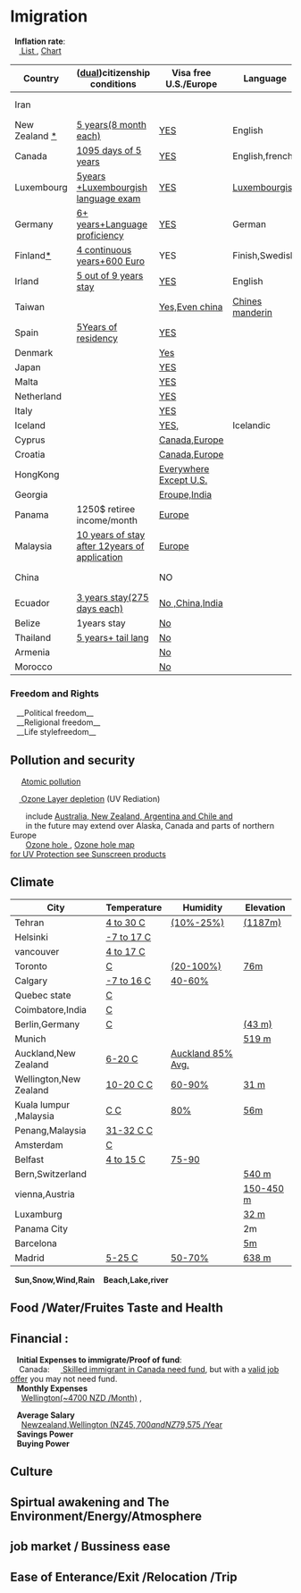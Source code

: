 <h1>Imigration </h1>

&nbsp;&nbsp;__Inflation rate__:<br>
&nbsp;&nbsp;&nbsp;&nbsp;<a href="https://www.google.com/search?q=countries+inflation+rate&ie=utf-8&oe=utf-8&client=firefox-b-ab">
List	</a>   , <a href="https://tradingeconomics.com/country-list/inflation-rate">Chart</a> <br>

|Country|(<a href="https://www.google.com/search?num=100&ei=9rJlW429KIvNjgTr16qYCA&q=dual++citizenship&oq=dual++citizenship">dual</a>)citizenship conditions| Visa free U.S./Europe   |  Language |Currency/US$|GDP|Exports|
|-------|----------------------|---------------------|-----------|----|-----|-----|
|Iran  ||||<a href="https://www.xe.com/currencycharts/?from=IRR&to=USD&view=10Y">Rial</a>(0.00001)|<a href="https://tradingeconomics.com/iran/gdp">400 billion$</a>|Oil|
|New Zealand  <a href="https://www.immigration.govt.nz/new-zealand-visas/options/live-permanently">* </a> | <a href="https://www.govt.nz/browse/nz-passports-and-citizenship/nz-citizenship/requirements-for-nz-citizenship/presence-requirements/">5 years(8 month each)</a>|<a href="https://en.wikipedia.org/wiki/Visa_requirements_for_New_Zealand_citizens">YES</a>|English|<a href="https://www.xe.com/currencycharts/?from=NZD&to=USD&view=1D">NZ Dollar</a>(0.67)|<a href="https://www.google.com/search?num=100&ei=gullW_34OMnD6QS2xa74CA&q=new+zealand+gdp&oq=New++gdp">$185 B</a>|<a href="https://globaledge.msu.edu/countries/new-zealand/tradestats">Diary,Food,wood</a>|
|Canada |<a href="https://www.canada.ca/en/immigration-refugees-citizenship/services/canadian-citizenship/become-canadian-citizen/eligibility.html">1095 days of 5 years</a>|<a href="https://en.wikipedia.org/wiki/Visa_requirements_for_Canadian_citizens">YES</a>|English,french|<a href="https://xe.com/currencycharts/?from=CAD&to=USD&view=5Y">CA Dollar</a>(0.75)|  <a href="https://www.google.com/search?q=canada+gdp&oq=canada+gdp">$1.53 trillion</a>| Enery,wood,Mineral|
|Luxembourg |<a href="https://en.wikipedia.org/wiki/Luxembourgish_nationality_law">5years +Luxembourgish language exam</a>|<a href="https://en.wikipedia.org/wiki/Visa_requirements_for_Luxembourgish_citizens">YES</a>|<a href="https://en.wikipedia.org/wiki/Languages_of_Luxembourg">Luxembourgish</a>|<a href="https://www.xe.com/currencycharts/?from=LUF&to=USD&view=5Y">LUF</a>(0.28)||
|Germany | <a href="http://www.germany-visa.org/german-citizenship/">6+ years+Language proficiency</a>|<a href="https://en.wikipedia.org/wiki/Visa_requirements_for_German_citizens">YES</a>|German|<a href="https://www.xe.com/currencycharts/?from=DEM&to=USD&view=5Y">DE Mark</a>(0.6)||
|Finland<a href="https://en.wikipedia.org/wiki/Visa_requirements_for_Finnish_citizens">*</a>|<a href="https://migri.fi/en/permanent-residence-permit">4 continuous years+600 Euro</a>|YES|Finish,Swedish|<a href="https://www.xe.com/currencycharts/?from=FIM&to=USD&view=5Y">FI Marka</a>(0.2)||
|Irland |<a href="http://www.citizensinformation.ie/en/moving_country/irish_citizenship/becoming_an_irish_citizen_through_naturalisation.html">5 out of 9 years stay </a>|<a href="https://en.wikipedia.org/wiki/Visa_requirements_for_Irish_citizens">YES</a>|English|<a href="https://www.xe.com/currencycharts/?from=IEP&to=USD&view=10Y">Irish pound</a>||
|Taiwan||<a href="https://en.wikipedia.org/wiki/Visa_requirements_for_Taiwanese_citizens">Yes,Even china</a>|<a href="https://en.wikipedia.org/wiki/Languages_of_Taiwan">Chines manderin</a>||
|Spain |<a href="https://www.expatica.com/new/es/moving/citizenship/spain-citizenship-107634/">5Years of residency</a>|<a href="https://en.wikipedia.org/wiki/Visa_requirements_for_Spanish_citizens">YES</a>||<a href="https://www.xe.com/currencycharts/?from=ESP&to=USD&view=10Y">ES Peseta</a>(0.007)||
|Denmark||<a href="https://en.wikipedia.org/wiki/Visa_requirements_for_Danish_citizens">Yes</a>|||
|Japan ||<a href="https://en.wikipedia.org/wiki/Visa_requirements_for_Japanese_citizens">YES</a>|||
|Malta||<a href="https://en.wikipedia.org/wiki/Visa_requirements_for_Maltese_citizens">YES</a>|||
|Netherland||<a href="https://en.wikipedia.org/wiki/Visa_requirements_for_Dutch_citizens">YES</a>|||
|Italy||<a href="https://en.wikipedia.org/wiki/Visa_requirements_for_Italian_citizens">YES</a>|||
|Iceland||<a href="https://en.wikipedia.org/wiki/Visa_requirements_for_Icelandic_citizens">YES,</a>|Icelandic||
|Cyprus||<a href="https://en.wikipedia.org/wiki/Visa_requirements_for_Cypriot_citizens">Canada,Europe|||
|Croatia||<a href="https://en.wikipedia.org/wiki/Visa_requirements_for_Croatian_citizens">Canada,Europe</a>|||
|HongKong||<a href="https://en.wikipedia.org/wiki/Visa_requirements_for_Chinese_citizens_of_Hong_Kong">Everywhere Except U.S.</a>|||
|Georgia||<a href="https://en.wikipedia.org/wiki/Visa_requirements_for_Georgian_citizens">Eroupe,India</a>|||
|Panama |1250$ retiree income/month|<a href="https://en.wikipedia.org/wiki/Visa_requirements_for_Panamanian_citizens">Europe</a>||US$| $44 B|<a href="https://en.wikipedia.org/wiki/Economy_of_Panama">Antibitics,Fuel</a>|
|Malaysia |<a href="https://www.justlanded.com/english/Malaysia/Malaysia-Guide/Visas-Permits/Malaysian-citizenship">10 years of stay after 12years of application</a>|<a href="https://en.wikipedia.org/wiki/Visa_requirements_for_Malaysian_citizens">Europe</a>||<a href="https://www.xe.com/currencycharts/?from=MYR&to=USD&view=10Y">MY Ringit</a>(0.25)||
|China ||NO||<a href="https://www.xe.com/currencycharts/?from=USD&to=CNY&view=10Y">CN Yuan</a>(0.13)||
|Ecuador|<a href="https://translate.googleusercontent.com/translate_c?depth=1&rurl=translate.google.com&sl=auto&sp=nmt4&tl=en&u=https://www.cancilleria.gob.ec/obtencion-de-nacionalidad-ecuatoriana-mediante-carta-de-naturalizacion/&xid=17259,15700021,15700124,15700149,15700168,15700186,15700191,15700201,15700208&usg=ALkJrhguEYp7mmJGyyd-aHZgqXoilruutw">3 years stay(275 days each)</a>|<a href="https://en.wikipedia.org/wiki/Visa_requirements_for_Ecuadorian_citizens">No ,China,India</a>||||
|Belize  |1years stay|<a href="https://en.wikipedia.org/wiki/Visa_requirements_for_Belizean_citizens">No</a>||<a href="https://www.xe.com/currencycharts/?from=BZD&to=USD&view=5Y">Belize $</a>(0.5)||
|Thailand |<a href="https://www.justlanded.com/english/Thailand/Thailand-Guide/Visas-Permits/Thai-Citizenship">5 years+ tail lang</a>|<a href="https://en.wikipedia.org/wiki/Visa_requirements_for_Thai_citizens">No</a>|||
|Armenia||<a href="https://en.wikipedia.org/wiki/Visa_requirements_for_Armenian_citizens">No</a>|||
|Morocco||<a href="https://en.wikipedia.org/wiki/Visa_requirements_for_Moroccan_citizens">No</a>|||
	
 <h3>Freedom and Rights</h2> 
  &nbsp;&nbsp; __Political freedom__
 <br>
  &nbsp;&nbsp; __Religional freedom__
 <br>
 &nbsp;&nbsp; __Life stylefreedom__
 <br>

<h2> Pollution and security</h2>

  &nbsp;&nbsp;&nbsp;&nbsp;  <a href="https://www.mpg.de/11583624/original-1508156177.jpg?t=eyJ3aWR0aCI6MTQwMCwib2JqX2lkIjoxMTU4MzYyNH0=--89a145434832f20e7ee237570e87985767547d5d"> Atomic pollution</a>
  <br>
  
  &nbsp;&nbsp;&nbsp;&nbsp;<a href="https://www.google.com/search?num=100&ei=uz1jW_OnC8iSsAH0ta7AAw&q=ozone+layer+depletion+affected+areas&oq=ozone+layer+depletion+affected+areas">
	Ozone Layer depletion</a> (UV Rediation) <br>
	
 &nbsp;&nbsp;&nbsp;&nbsp;&nbsp;&nbsp; include
 <a href="http://www.wmo.int/pages/prog/arep/WMOAntarcticOzoneBulletins2016.html">Australia, New Zealand, Argentina and Chile and </a><br>
 &nbsp;&nbsp;&nbsp;&nbsp;&nbsp;&nbsp; in the future may extend over Alaska, Canada and parts of northern Europe
  <br>
 &nbsp;&nbsp;&nbsp;&nbsp;&nbsp;&nbsp; <a href="http://archive.stats.govt.nz/browse_for_stats/environment/environmental-reporting-series/environmental-indicators/Home/Atmosphere-and-climate/ozone-hole.aspx">Ozone hole </a>,
 <a href="https://www.google.com/search?biw=1366&bih=645&tbs=qdr%3Ay&tbm=isch&sa=1&ei=EUNjW4vxEYWVsAGzuJPoDw&q=Ozone+hole+map+&oq=Ozone+hole+map+">Ozone hole map</a>
<br>
<a href="https://www.google.com/search?q=broad-spectrum+sunscreens&oq=broad-spectrum+sunscreens&aqs=chrome..69i57j0l5.436j0j7&sourceid=chrome&ie=UTF-8"> for UV Protection see Sunscreen products</a>
<br>

 <h2>	Climate	    </h2>

|City |Temperature| Humidity | Elevation |
|-----|-----------|----------|-----------|
| Tehran   | <a href="https://www.google.com/search?num=100&ei=xMJiW9OpM4Lt6ASs-o2wAw&q=+temperature+graph+tehran&oq=+temperature+graph+tehran">4 to 30 C</a>           |    <a href="https://www.weatheronline.co.uk/weather/maps/city?WMO=40754&CONT=asie&LAND=IR&ART=RLF&LEVEL=150"> (10%-25%) </a>       |  <a href="http://dateandtime.info/citycoordinates.php?id=112931">(1187m)</a>         |
| Helsinki |<a href="https://www.holiday-weather.com/helsinki/averages/"> -7 to 17 C</a> | | |
| vancouver |<a href="https://www.holiday-weather.com/vancouver/averages/"> 4 to 17 C</a> | | |
| Toronto |<a href="https://www.google.com/search?num=100&ei=fsNiW63pO8rX6ASMzqLYAw&q=temperature+graph+toronto&oq=temperature+graph+toronto">  C</a> | <a href="https://toronto.weatherstats.ca/charts/relative_humidity-hourly.html">(20-100%) </a> |  <a href="https://www.toronto.ca/311/knowledgebase/kb/docs/articles/information-and-technology/solutions-development/geospatial-competency-centre/torontos-elevationaltitude-above-sea-level.html">76m<a>|
| Calgary |<a href="https://www.holiday-weather.com/calgary/averages/">-7 to 16 C</a> | <a href="https://calgary.weatherstats.ca/charts/relative_humidity-hourly.html">40-60% </a>| |
| Quebec state |<a href="ttps://en.climate-data.org/region/62/#example0"> C</a> | | |
| Coimbatore,India |<a href="https://en.climate-data.org/location/2788/"> C</a> | | |
| Berlin,Germany |<a href="https://www.holiday-weather.com/berlin/averages/"> C</a> | |<a href="http://dateandtime.info/citycoordinates.php?id=2950159">(43 m)</a>  |
| Munich ||| <a href="http://dateandtime.info/citycoordinates.php?id=2867714">519 m </a> |
| Auckland,New Zealand |<a href="https://en.climate-data.org/location/3605/">6-20 C</a> |  <a href="https://www.weatheronline.co.nz/weather/maps/city?WMO=93110&CONT=nznz&LAND=NZ8&ART=RLF&LEVEL=150">Auckland 85% Avg.</a>| |
| Wellington,New Zealand |<a href="https://en.climate-data.org/location/2/">10-20 C C</a> |  <a href="https://www.weatheronline.co.nz/weather/maps/city?WMO=93439&CONT=nznz&LAND=NZ7&ART=RLF&LEVEL=150">60-90%</a>|<a href="http://dateandtime.info/citycoordinates.php?id=2179537">31 m </a> |
| Kuala lumpur ,Malaysia  |<a href="https://www.holiday-weather.com/kuala_lumpur/averages"> C C</a> |  <a href="https://weather-and-climate.com/average-monthly-Rainfall-Temperature-Sunshine,Kuala-Lumpur,Malaysia">80%</a>|   <a href="http://dateandtime.info/citycoordinates.php?id=1735161">56m </a>|
|Penang,Malaysia  |<a href="https://weather-and-climate.com/average-monthly-Rainfall-Temperature-Sunshine,Penang,Malaysia">31-32 C C</a> | | |
| Amsterdam |<a href="https://en.climate-data.org/location/3330/"> C</a> | | |
| Belfast |<a href="https://en.climate-data.org/location/6014/">4 to 15 C</a> | <a href="https://weather-and-climate.com/average-monthly-Humidity-perc,belfast-gb,United-Kingdom">75-90</a> | |
|Bern,Switzerland |||<a href="https://en.wikipedia.org/wiki/List_of_European_cities_by_elevation">540 m</a>|
|vienna,Austria||| <a href="https://en.wikipedia.org/wiki/Vienna">150-450 m</a>|
|Luxamburg|||<a href="https://www.graphicmaps.com/luxembourg">32 m</a>|
|Panama City|||2m|
|Barcelona |||<a href="http://www.barcelona.climatemps.com/map.php">5m</a>|
|Madrid |<a href="https://www.holiday-weather.com/madrid/averages/"> 5-25 C </a>|<a href="https://weather-and-climate.com/average-monthly-Humidity-perc,Madrid,Spain">50-70%</a>|<a href="http://www.floodmap.net/Elevation/ElevationMap/?gi=3117735">638 m</a>
	
 &nbsp;&nbsp;__Sun,Snow,Wind,Rain__ 
 &nbsp;&nbsp; __Beach,Lake,river__ <br>
 <h2> Food /Water/Fruites Taste and Health</h2>
 <h2>Financial :</h2>
 

&nbsp;&nbsp; __Initial Expenses to immigrate/Proof of fund__:<br>
&nbsp;&nbsp;&nbsp;&nbsp;Canada:
&nbsp;&nbsp;&nbsp;&nbsp;<a href="https://www.canada.ca/en/immigration-refugees-citizenship/services/immigrate-canada/express-entry/documents/proof-funds.html"> Skilled immigrant in Canada need fund</a>, but with a <a href="http://www.cic.gc.ca/english/helpcentre/answer.asp?qnum=695&top=29&_ga=2.119675712.957029425.1533227914-289267728.1533227914"> valid job offer</a>
you may not need fund.
<br> 
&nbsp;&nbsp; __Monthly Expenses__ <br>
&nbsp;&nbsp;&nbsp;&nbsp; <a href="https://www.expatistan.com/cost-of-living/wellington">Wellington(~4700 NZD /Month)</a> ,
<br>

&nbsp;&nbsp; __Average Salary__  <br>
&nbsp;&nbsp;&nbsp;&nbsp; <a href="https://www.payscale.com/research/NZ/Location=Wellington/Salary">Newzealand,Wellington (NZ$45,700 and NZ$79,575 /Year</a>
 <br>
&nbsp;&nbsp; __Savings Power__ <br>
&nbsp;&nbsp; __Buying Power__ <br>


<h2> Culture </h2>
<h2> Spirtual awakening and The Environment/Energy/Atmosphere </h2>
<h2> job market / Bussiness ease </h2>
<h2> Ease of Enterance/Exit /Relocation /Trip </h2>

